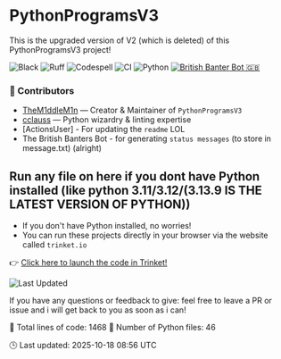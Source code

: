 # PythonProgramsV3

This is the upgraded version of V2 (which is deleted) of this PythonProgramsV3 project!

![Black](https://img.shields.io/badge/code%20style-black-000000.svg)
![Ruff](https://img.shields.io/badge/linter-ruff-purple)
![Codespell](https://img.shields.io/badge/spellcheck-codespell-green)
![CI](https://github.com/ModuleMaster64/PythonProgramsV3/actions/workflows/ci.yml/badge.svg)
![Python](https://img.shields.io/badge/python-3.11+-brightgreen?logo=python&style=for-the-badge)
[![British Banter Bot 🇬🇧](https://github.com/ModuleMaster64/PythonProgramsV3/actions/workflows/british-bot.yml/badge.svg)](https://github.com/ModuleMaster64/PythonProgramsV3/actions/workflows/british-bot.yml)

### 👥 Contributors

- [TheM1ddleM1n](https://github.com/TheM1ddleM1n) — Creator & Maintainer of `PythonProgramsV3`
- [cclauss](https://github.com/cclauss) — Python wizardry & linting expertise
- [ActionsUser] - For updating the `readme` LOL
- The British Banters Bot - for generating `status messages` (to store in message.txt) (alright)

## Run any file on here if you dont have Python installed (like python 3.11/3.12/(3.13.9 IS THE LATEST VERSION OF PYTHON))

- If you don't have Python installed, no worries!  
- You can run these projects directly in your browser via the website called `trinket.io`

👉 [Click here to launch the code in Trinket!](https://trinket.io/python3)

![Last Updated](https://img.shields.io/github/last-commit/TheM1ddleM1n/PythonProgramsV3?style=flat-square&color=brightgreen)

If you have any questions or feedback to give: feel free to leave a PR or issue and i will get back to you as soon as i can!

<!-- STATS:START -->
📄 Total lines of code: 1468
🐍 Number of Python files: 46
<!-- STATS:END -->

<!-- UPDATED:START -->
🕒 Last updated: 2025-10-18 08:56 UTC
<!-- UPDATED:END -->
